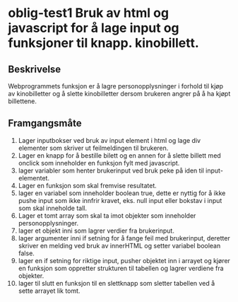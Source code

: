 # oblig-test1 Bruk av html og javascript for å lage input og funksjoner til knapp. kinobillett. 


## Beskrivelse
Webprogrammets funksjon er å lagre personopplysninger i forhold til kjøp av kinobilletter og å slette kinobilletter dersom brukeren angrer på å ha kjøpt billettene. 

## Framgangsmåte
1. Lager inputbokser ved bruk av input element i html og lage div elementer som skriver ut feilmeldingen til brukeren.
2. Lager en knapp for å bestille bilett og en annen for å slette billett med onclick som inneholder en funksjon fylt med javascript. 
3. lager variabler som henter brukerinput ved bruk peke på iden til input-elementet.
4. Lager en funksjon som skal fremvise resultatet.
5. lager en variabel som inneholder boolean true, dette er nyttig for å ikke pushe input som ikke innfrir kravet, eks. null input eller bokstav i input som skal inneholde tall. 
6. Lager et tomt array som skal ta imot objekter som inneholder personopplysninger.
7. lager et objekt inni som lagrer verdier fra brukerinput.
8. lager argumenter inni if setning for å fange feil med brukerinput, deretter skriver en melding ved bruk av innerHTML og setter variabel boolean false.
9. lager en if setning for riktige input, pusher objektet inn i arrayet og kjører en funksjon som oppretter strukturen til tabellen og lagrer verdiene fra objekter.
10. lager til slutt en funksjon til en slettknapp som sletter tabellen ved å sette arrayet lik tomt.


